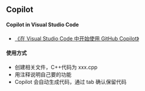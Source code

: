 ## Copilot

#### Copilot in Visual Studio Code

- [《在 Visual Studio Code 中开始使用 GitHub Copilot》](https://docs.github.com/zh/copilot/getting-started-with-github-copilot/getting-started-with-github-copilot-in-visual-studio-code)

#### 使用方式

- 创建相关文件，C++代码为 xxx.cpp
- 用注释说明自己要的功能
- Copilot 会自动生成代码，通过 tab 确认保留代码

